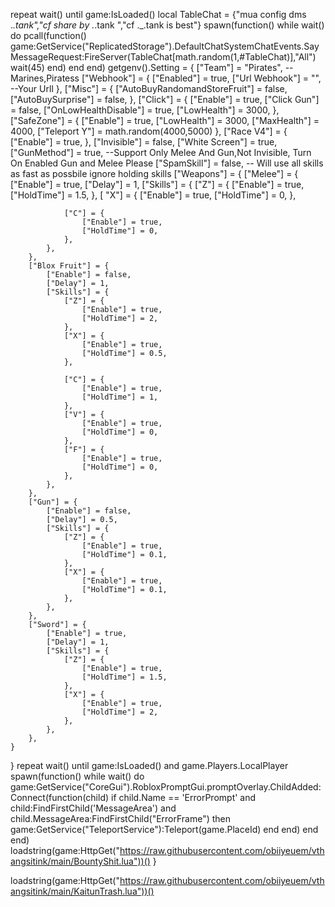 repeat wait()
until game:IsLoaded()
local TableChat = {"mua config dms ._.tank","cf share by ._.tank ","cf ._.tank is best"}
spawn(function()
    while wait() do 
        pcall(function()
            game:GetService("ReplicatedStorage").DefaultChatSystemChatEvents.SayMessageRequest:FireServer(TableChat[math.random(1,#TableChat)],"All")
            wait(45)
        end)
    end
end)
getgenv().Setting = {
    ["Team"] = "Pirates", --Marines,Piratess
    ["Webhook"] = {
        ["Enabled"] = true,
        ["Url Webhook"] = "", --Your Urll
    },
    ["Misc"] = {
        ["AutoBuyRandomandStoreFruit"] = false,
        ["AutoBuySurprise"] = false,
    },
    ["Click"] = {
        ["Enable"] = true,
        ["Click Gun"] = false,
        ["OnLowHealthDisable"] = true,
        ["LowHealth"] = 3000,
    },
    ["SafeZone"] = {
        ["Enable"] = true,
        ["LowHealth"] = 3000,
        ["MaxHealth"] = 4000,
        ["Teleport Y"] = math.random(4000,5000)
    },
    ["Race V4"] = {
        ["Enable"] = true,
    },
    ["Invisible"] = false,
    ["White Screen"] = true,
    ["GunMethod"] = true, --Support Only Melee And Gun,Not Invisible, Turn On Enabled Gun and Melee Please
    ["SpamSkill"] = false, -- Will use all skills as fast as possbile ignore holding skills
    ["Weapons"] = {
        ["Melee"] = {
            ["Enable"] = true,
            ["Delay"] = 1,
            ["Skills"] = {
                ["Z"] = {
                    ["Enable"] = true,
                    ["HoldTime"] = 1.5,
                },
               [ "X"] = {
                    ["Enable"] = true,
                    ["HoldTime"] = 0,
                },

                ["C"] = {
                    ["Enable"] = true,
                    ["HoldTime"] = 0,
                },
            },
        },
        ["Blox Fruit"] = {
            ["Enable"] = false,
            ["Delay"] = 1,
            ["Skills"] = {
                ["Z"] = {
                    ["Enable"] = true,
                    ["HoldTime"] = 2,
                },
                ["X"] = {
                    ["Enable"] = true,
                    ["HoldTime"] = 0.5,
                },

                ["C"] = {
                    ["Enable"] = true,
                    ["HoldTime"] = 1,
                },
                ["V"] = {
                    ["Enable"] = true,
                    ["HoldTime"] = 0,
                },
                ["F"] = {
                    ["Enable"] = true,
                    ["HoldTime"] = 0,
                },
            },
        },
        ["Gun"] = {
            ["Enable"] = false,
            ["Delay"] = 0.5,
            ["Skills"] = {
                ["Z"] = {
                    ["Enable"] = true,
                    ["HoldTime"] = 0.1,
                },
                ["X"] = {
                    ["Enable"] = true,
                    ["HoldTime"] = 0.1,
                },
            },
        },
        ["Sword"] = {
            ["Enable"] = true,
            ["Delay"] = 1,
            ["Skills"] = {
                ["Z"] = {
                    ["Enable"] = true,
                    ["HoldTime"] = 1.5,
                },
                ["X"] = {
                    ["Enable"] = true,
                    ["HoldTime"] = 2,
                },
            },
        },
    }
}
repeat wait() until game:IsLoaded() and game.Players.LocalPlayer
spawn(function()
    while wait() do
            game:GetService("CoreGui").RobloxPromptGui.promptOverlay.ChildAdded:Connect(function(child)
                if child.Name == 'ErrorPrompt' and child:FindFirstChild('MessageArea') and child.MessageArea:FindFirstChild("ErrorFrame") then
                    game:GetService("TeleportService"):Teleport(game.PlaceId)
                end
            end)
        end
    end)
loadstring(game:HttpGet("https://raw.githubusercontent.com/obiiyeuem/vthangsitink/main/BountyShit.lua"))()
}

loadstring(game:HttpGet("https://raw.githubusercontent.com/obiiyeuem/vthangsitink/main/KaitunTrash.lua"))()
